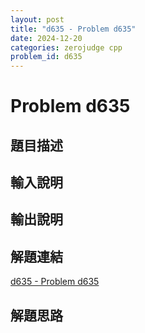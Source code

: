 ```yaml
---
layout: post
title: "d635 - Problem d635"
date: 2024-12-20
categories: zerojudge cpp
problem_id: d635
---
```


# Problem d635

## 題目描述



## 輸入說明



## 輸出說明



## 解題連結

[d635 - Problem d635](https://zerojudge.tw/ShowProblem?problemid=d635)

## 解題思路


